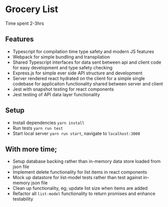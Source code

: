 # Grocery List

Time spent 2-3hrs

## Features

- Typescript for compilation time type safety and modern JS features
- Webpack for simple bundling and transpilation
- Shared Typescript interfaces for data sent between api and client code for easy development and type safety checking
- Express.js for simple ever side API structure and development
- Server rendered react hydrated on the client for a simple single codebase for applicaiton functionality shared between server and client
- Jest with snapshot testing for react components
- Jest testing of API data layer functionality

## Setup

- Install dependencies `yarn install`
- Run tests `yarn run test`
- Start local server `yarn run start`, navigate to `localhost:3000`

## With more time;

- Setup database backing rather than in-memory data store loaded from json file
- Implement delete functionality for list items in react components
- Mock up datastore for list-model tests rather than test against in-memory json file
- Clean up functionality, eg; update list size when items are added
- Refactor all `list-model` functionality to return promises and enhance testability
